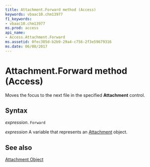 ```yaml
---
title: Attachment.Forward method (Access)
keywords: vbaac10.chm13977
f1_keywords:
- vbaac10.chm13977
ms.prod: access
api_name:
- Access.Attachment.Forward
ms.assetid: 0fec305d-b2b9-29a4-c756-2f3e59679316
ms.date: 06/08/2017
---
```



# Attachment.Forward method (Access)

Moves the focus to the next file in the specified  **Attachment** control.


## Syntax

_expression_. `Forward`

_expression_ A variable that represents an [Attachment](Access.Attachment.md) object.


## See also


[Attachment Object](Access.Attachment.md)

